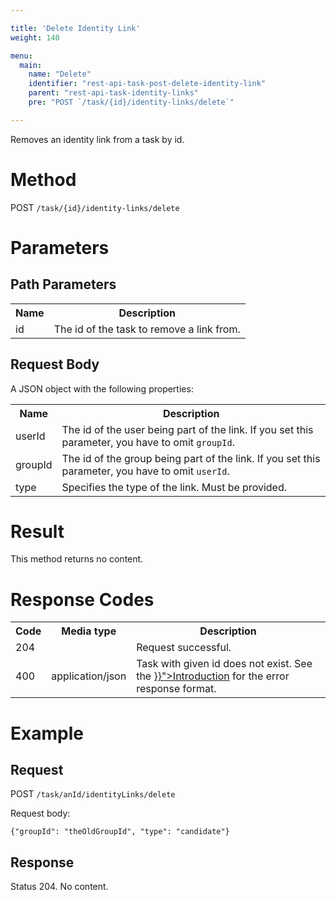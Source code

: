 ```yaml
---

title: 'Delete Identity Link'
weight: 140

menu:
  main:
    name: "Delete"
    identifier: "rest-api-task-post-delete-identity-link"
    parent: "rest-api-task-identity-links"
    pre: "POST `/task/{id}/identity-links/delete`"

---
```



Removes an identity link from a task by id.


# Method

POST `/task/{id}/identity-links/delete`


# Parameters

## Path Parameters

<table class="table table-striped">
  <tr>
    <th>Name</th>
    <th>Description</th>
  </tr>
  <tr>
    <td>id</td>
    <td>The id of the task to remove a link from.</td>
  </tr>
</table>


## Request Body

A JSON object with the following properties:

<table class="table table-striped">
  <tr>
    <th>Name</th>
    <th>Description</th>
  </tr>
  <tr>
    <td>userId</td>
    <td>The id of the user being part of the link. If you set this parameter, you have to omit <code>groupId</code>.</td>
  </tr>
  <tr>
    <td>groupId</td>
    <td>The id of the group being part of the link. If you set this parameter, you have to omit <code>userId</code>.</td>
  </tr>
  <tr>
    <td>type</td>
    <td>Specifies the type of the link. Must be provided.</td>
  </tr>
</table>

# Result

This method returns no content.


# Response Codes

<table class="table table-striped">
  <tr>
    <th>Code</th>
    <th>Media type</th>
    <th>Description</th>
  </tr>
  <tr>
    <td>204</td>
    <td></td>
    <td>Request successful.</td>
  </tr>
  <tr>
    <td>400</td>
    <td>application/json</td>
    <td>Task with given id does not exist. See the <a href="{{< relref "reference/rest/overview/_index.md#error-handling" >}}">Introduction</a> for the error response format.</td>
  </tr>
</table>


# Example

## Request

POST `/task/anId/identityLinks/delete`

Request body:

    {"groupId": "theOldGroupId", "type": "candidate"}

## Response

Status 204. No content.
